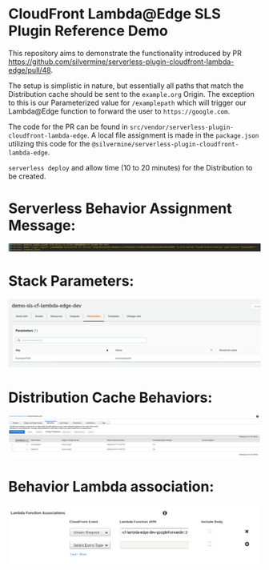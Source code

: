 CloudFront Lambda@Edge SLS Plugin Reference Demo
================================================

This repository aims to demonstrate the functionality introduced by PR https://github.com/silvermine/serverless-plugin-cloudfront-lambda-edge/pull/48.

The setup is simplistic in nature, but essentially all paths that match the Distribution cache should be sent to the `example.org` Origin. The exception to this is our Parameterized value for `/examplepath` which will trigger our Lambda@Edge function to forward the user to `https://google.com`.

The code for the PR can be found in `src/vendor/serverless-plugin-cloudfront-lambda-edge`. A local file assignment is made in the `package.json` utilizing this code for the `@silvermine/serverless-plugin-cloudfront-lambda-edge`.

`serverless deploy` and allow time (10 to 20 minutes) for the Distribution to be created.

# Serverless Behavior Assignment Message:

![behavior-assignment](img/behavior-assignment.png)

# Stack Parameters:

![stack-parameters](img/stack-parameters.png)

# Distribution Cache Behaviors:

![cache-behaviors](img/dist-behaviors.png)

# Behavior Lambda association:

![lambda-association](img/lambda-association.png)

